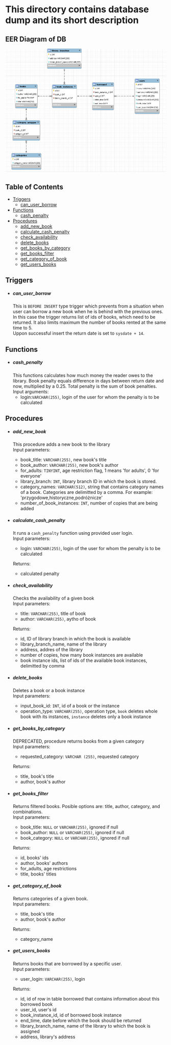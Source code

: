 # This directory contains database dump and its short description
## EER Diagram of DB
![EER diagram](./images/eer_diag.PNG)
## Table of Contents
- [Triggers](#triggers)
  * [can_user_borrow](#can_user_borrow)
- [Functions](#functions)
  * [cash_penalty](#cash_penalty)
- [Procedures](#procedures)
  * [add_new_book](#add_new_book)
  * [calculate_cash_penalty](#calculate_cash_penalty)
  * [check_availability](#check_availability)
  * [delete_books](#delete_books)
  * [get_books_by_category](#get_books_by_category)
  * [get_books_filter](#get_books_filter)
  * [get_category_of_book](#get_category_of_book)
  * [get_users_books](#get_users_books)

## Triggers
* ##### can_user_borrow
    This is `BEFORE INSERT` type trigger which prevents from a situation when user can borrow a new book when he is behind with the previous ones. In this case the trigger returns list of ids of books, which need to be returned.
    It also limits maximum the number of books rented at the same time to 5.</br>Uppon successful insert the return date is set to `sysdate + 14`.

## Functions
* ##### cash_penalty
    This functions calculates how much money the reader owes to the library. Book penalty equals difference in days between return date and now, multiplied by a 0.25. Total penalty is the sum of book penalties.</br>
    Input arguments:
    + login:`VARCHAR(255)`, login of the user for whom the penalty is to be calculated 

## Procedures
* ##### add_new_book
    This procedure adds a new book to the library</br>
    Input parameters:
    + book_title: `VARCHAR(255)`, new book's title
    + book_author: `VARCHAR(255)`, new book's author
    + for_adults: `TINYINT`, age restriction flag, 1 means 'for adults', 0 'for everyone'
    + library_branch: `INT`, library branch ID in which the book is stored.
    + category_names: `VARCHAR(512)`, string that contains category names of a book. Categories are delimitted by a comma. For example: 'przygodowe,historyczne,podróżnicze'
    + number_of_book_instances: `INT`, number of copies that are being added
* ##### calculate_cash_penalty
    It runs a `cash_penalty` function using provided user login.</br>
    Input parameters: 
    + login: `VARCHAR(255)`, login of the user for whom the penalty is to be calculated
    
   Returns:
   + calculated penalty
* ##### check_availability
    Checks the availability of a given book</br>
    Input parameters:
    + title: `VARCHAR(255)`, title of book
    + author: `VARCHAR(255)`, aytho of book
    
    Returns:
    + id, ID of library branch in which the book is available
    + library_branch_name, name of the library
    + address, addres of the library
    + number of copies, how many book instances are available
    + book instance ids, list of ids of the available book instances, delimitted by comma
* ##### delete_books
    Deletes a book or a book instance</br>
    Input parameters:
    + input_book_id: `INT`, id of a book or the instance
    + operation_type: `VARCHAR(255)`, operation type, `book` deletes whole book with its instances, `instance` deletes only a book instance
* ##### get_books_by_category
    DEPRECATED, procedure returns books from a given category</br>
    Input parameters:
    + requested_category: `VARCHAR (255)`, requested category
    
    Returns:
    + title, book's title
    + author, book's author
* ##### get_books_filter
    Returns filtered books. Posible options are: title, author, category, and combinations.</br>
    Input parameters:
    + book_title: `NULL` or `VARCHAR(255)`, ignored if null
    + book_author: `NULL` or `VARCHAR(255)`, ignored if null
    + book_category: `NULL` or `VARCHAR(255)`, ignored if null
    
    Returns:
    + id, books' ids
    + author, books' authors
    + for_adults, age restrictions
    + title, books' titles
    
* ##### get_category_of_book
    Returns categories of a given book.</br>
    Input parameters:
    + title, book's title
    + author, book's author

    Returns:
    + category_name
* ##### get_users_books
    Returns books that are borrowed by a specific user.</br>
    Input parameters:
    + user_login: `VARCHAR(255)`, login

    Returns:
    + id, id of row in table borrowed that contains information about this borrowed book
    + user_id, user's id
    + book_instance_id, id of borrowed book instance
    + end_time, date before which the book should be returned
    + library_branch_name, name of the library to which the book is assigned
    + address, library's address
